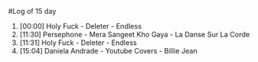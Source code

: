 #Log of 15 day

1. [00:00] Holy Fuck - Deleter - Endless
1. [11:30] Persephone - Mera Sangeet Kho Gaya - La Danse Sur La Corde
1. [11:31] Holy Fuck - Deleter - Endless
1. [15:04] Daniela Andrade - Youtube Covers - Billie Jean
